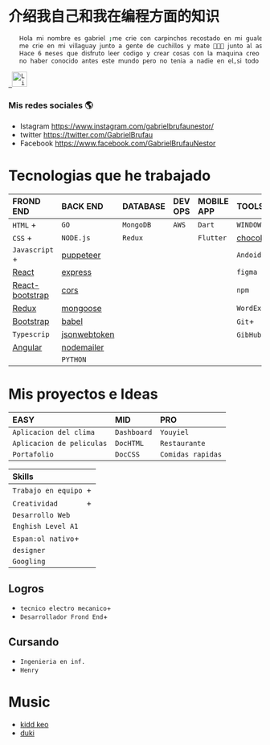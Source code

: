 
# 介绍我自己和我在编程方面的知识




```bash
   𝖧𝗈𝗅𝖺 𝗆𝗂 𝗇𝗈𝗆𝖻𝗋𝖾 𝖾𝗌 𝗀𝖺𝖻𝗋𝗂𝖾𝗅 ;𝗆𝖾 𝖼𝗋𝗂𝖾 𝖼𝗈𝗇 𝖼𝖺𝗋𝗉𝗂𝗇𝖼𝗁𝗈𝗌 𝗋𝖾𝖼𝗈𝗌𝗍𝖺𝖽𝗈 𝖾𝗇 𝗆𝗂 𝗀𝗎𝖺𝗅𝖾𝗀𝗎𝖺𝗒,𝗆𝖾 𝖼𝗋𝗂𝖾 𝗃𝗎𝗇𝗍𝗈 𝖺 𝖾𝗅 𝖾𝗌𝗉𝗂𝗇𝗂𝗅𝗅𝗈 𝗈 𝖼𝗁𝗎𝗋𝗊𝗎𝗂,
   𝗆𝖾 𝖼𝗋𝗂𝖾 𝖾𝗇 𝗆𝗂 𝗏𝗂𝗅𝗅𝖺𝗀𝗎𝖺𝗒 𝗃𝗎𝗇𝗍𝗈 𝖺 𝗀𝖾𝗇𝗍𝖾 𝖽𝖾 𝖼𝗎𝖼𝗁𝗂𝗅𝗅𝗈𝗌 𝗒 𝗆𝖺𝗍𝖾 🧉👺🔪 𝗃𝗎𝗇𝗍𝗈 𝖺𝗅 𝖺𝗌𝖺𝖽𝗈 𝖾𝗇 𝖺𝗅 𝖺𝗋𝗋𝗈𝗒𝗈 𝗈 𝖾𝗇 𝗅𝖺 𝖼𝖺𝗌𝖺 𝖿𝖺𝖺 𝗍𝖺 𝗊𝗎𝖾 𝗌𝗈𝗒 𝖽𝖾 𝗏𝗂𝗅𝗅𝖺𝗀𝗎𝖺𝗒 !!
   𝖧𝖺𝖼𝖾 6 meses 𝗊𝗎𝖾 𝖽𝗂𝗌𝖿𝗋𝗎𝗍𝗈 𝗅𝖾𝖾𝗋 𝖼𝗈𝖽𝗂𝗀𝗈 𝗒 𝖼𝗋𝖾𝖺𝗋 𝖼𝗈𝗌𝖺𝗌 𝖼𝗈𝗇 𝗅𝖺 𝗆𝖺𝗊𝗎𝗂𝗇𝖺 𝖼𝗋𝖾𝗈 𝗊𝗎𝖾 𝖾𝗌 𝖺𝗅𝗀𝗈 𝗊𝗎𝖾 𝗇𝗈𝗌 𝗉𝗎𝖾𝖽𝖾 𝖺𝗒𝗎𝖽𝖺𝗋 𝖺 𝖼𝗋𝖾𝖼𝖾𝗋 𝖼𝗈𝗆𝗈 𝖾𝗌𝗉𝖾𝖼𝗂𝖾, 𝗅𝖺𝗆𝖾𝗇𝗍𝗈
   𝗇𝗈 𝗁𝖺𝖻𝖾𝗋 𝖼𝗈𝗇𝗈𝖼𝗂𝖽𝗈 𝖺𝗇𝗍𝖾𝗌 𝖾𝗌𝗍𝖾 𝗆𝗎𝗇𝖽𝗈 𝗉𝖾𝗋𝗈 𝗇𝗈 𝗍𝖾𝗇𝗂𝖺 𝖺 𝗇𝖺𝖽𝗂𝖾 𝖾𝗇 𝖾𝗅,𝗌𝗂 𝗍𝗈𝖽𝗈 𝗌𝖺𝗅𝖾 𝖻𝗂𝖾𝗇 𝖾𝗌𝗉𝖾𝗋𝗈 𝗉𝗈𝖽𝖾𝗋 𝖾𝗇𝗌𝖾𝗇̃𝖺𝗋𝗌𝖾𝗅𝗈 𝖺 𝗆𝗂𝗌 𝗁𝗂𝗃𝗈𝗌 𝖾𝗅 𝖽𝗂𝖺 𝖽𝖾 mañana.
```

<p align="left">
  <code><a href="https://www.linkedin.com/in/gabriel-nestor-brufau-a504871b9/" target="_blank"> <img src="https://res.cloudinary.com/dlexbrcrv/image/upload/v1621273442/Proyects/linkedin_1_wfivod.svg" alt="Linkedin" height="30"/></a></code>
   
   
### Mis redes sociales 🌎 
- Istagram https://www.instagram.com/gabrielbrufaunestor/ 
- twitter https://twitter.com/GabrielBrufau 
- Facebook https://www.facebook.com/GabrielBrufauNestor


# Tecnologias que he trabajado
| FROND END          | BACK END        | DATABASE | DEV OPS | MOBILE APP| TOOLS 
| :--------          |:-------         | :------ | :--------|:----------|:----------    |
| `HTML` +           |   `GO`          |  `MongoDB`|  `AWS` |   `Dart`  |`WINDOWS`      |
| `CSS` +            | `NODE.js`       |  `Redux`  |        | `Flutter` |[chocolatey]() |
|`Javascript` +      |[puppeteer]()    |           |        |           |`Andoid`       |
| [React]()          |[express]()      |           |        |           |`figma`        |
| [React-bootstrap]()|[cors]()         |           |        |           |`npm`          |
|[Redux]()           |[mongoose]()     |           |        |           |`WordExpress`
|[Bootstrap]()       |[babel]()        |           |        |           |`Git`+
|`Typescrip`         |[jsonwebtoken]() |           |        |           |`GibHub`+
| [Angular]()        |[nodemailer]()   |
|                    |`PYTHON`

# Mis proyectos e Ideas
|EASY                      |MID           |PRO   
| :--------                |:-------      | :------
|`Aplicacion del clima`    |`Dashboard`   |`Youyiel`
|`Aplicacion de peliculas` |`DocHTML`     |`Restaurante`
|`Portafolio`              |`DocCSS`      |`Comidas rapidas`



| Skills                         |    
| :-----------------------       | 
| `Trabajo en equipo `+          |                                  
| `Creatividad       `+          |  
| `Desarrollo Web   `            |
| `Enghish Level A1`             |
| `Espan:ol nativo`+             |
| `designer`                     |
|`Googling`                      |
 


 
 ## Logros
  - `tecnico electro mecanico`+
  - `Desarrollador Frond End`+
 
   
 ## Cursando 
 - `Ingenieria en inf.`
 - `Henry`
 
 
 
 
 
# Music
 - [kidd keo]()
 - [duki]()









